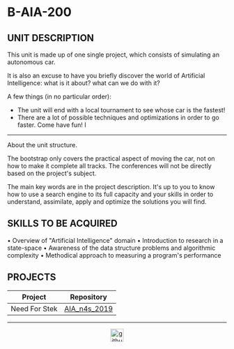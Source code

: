 # B-AIA-200

## UNIT DESCRIPTION

This unit is made up of one single project, which consists of simulating an autonomous car.

It is also an excuse to have you briefly discover the world of Artificial Intelligence: what is it about? what can we do with it?

A few things (in no particular order):
- The unit will end with a local tournament to see whose car is the fastest!
- There are a lot of possible techniques and optimizations in order to go faster. Come have fun!  I

- - -

About the unit structure.

The bootstrap only covers the practical aspect of moving the car, not on how to make it complete all tracks. The conferences will not be directly based on the project's subject.

The main key words are in the project description. It's up to you to know how to use a search engine to its full capacity and your skills in order to understand, assimilate, apply and optimize the solutions you will find.

## SKILLS TO BE ACQUIRED

•	Overview of "Artificial Intelligence" domain
•	Introduction to research in a state-space
•	Awareness of the data structure problems and algorithmic complexity
•	Methodical approach to measuring a program's performance

## PROJECTS

| Project  | Repository |
| ------------- | ------------- |
| Need For Stek  | [AIA_n4s_2019](./AIA_n4s_2019)  |

---

<div align="center">

<a href="https://github.com/blacky-yg" target="_blank"><img src="https://cdn.jsdelivr.net/npm/simple-icons@3.0.1/icons/github.svg" alt="github.com" width="30"></a>

</div>